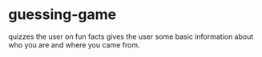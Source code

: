 # guessing-game
quizzes the user on fun facts gives the user some basic information about who you are and where you came from. 
